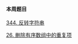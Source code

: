 ####  本周题目

[344. 反转字符串](https://leetcode-cn.com/problems/reverse-string/)

[26. 删除有序数组中的重复项](https://leetcode-cn.com/problems/remove-duplicates-from-sorted-array/)